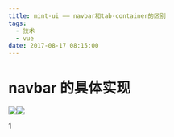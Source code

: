 ```yaml
---
title: mint-ui —— navbar和tab-container的区别
tags:
  - 技术
  - vue
date: 2017-08-17 08:15:00
---
```


# **navbar 的具体实现**

![](http://www.jixiaokang.com/wp-content/uploads/2018/05/ContractedBlock-2.gif)![](http://www.jixiaokang.com/wp-content/uploads/2018/05/ExpandedBlockStart-2.gif)

1 <template>  
 2 <div class="page-navbar">  
 3 <div class="page-title">Navbardiv>  
 4  
 5 <mt-navbar class="page-part" v-model="selected">  
 6 <mt-tab-item id="1">选项一 mt-tab-item>  
 7 <mt-tab-item id="2">选项二 mt-tab-item>  
 8 <mt-tab-item id="3">选项三 mt-tab-item>  
 9 mt-navbar>  
10  
11 <div>  
12 <mt-cell class="page-part" title="当前选中">{ { selected }}mt-cell>  
13 div>  
14  
15  
16 <mt-tab-container v-model="selected">  
17 <mt-tab-container-item id="1">  
18 <mt-cell v-for="n in 10" :title="'内容 ' \+ n" />  
19 mt-tab-container-item>  
20 <mt-tab-container-item id="2">  
21 <mt-cell v-for="n in 4" :title="'测试 ' \+ n" />  
22 mt-tab-container-item>  
23 <mt-tab-container-item id="3">  
24 <mt-cell v-for="n in 6" :title="'选项 ' \+ n" />  
25 mt-tab-container-item>  
26 mt-tab-container>  
27 div>  
28 template>  
29  
30 <script>  
31 export default { 32 name: 'page-navbar', 33  
34 data() { 35 return { 36 selected: '1'  
37 }; 38 } 39 }; 40 script>

navbar.vue

### **Import**

按需引入：

import { Navbar, TabItem } from 'mint-ui';

Vue.component(Navbar.name, Navbar);

Vue.component(TabItem.name, TabItem);

全局导入：全局导入后不用再导入

importMintfrom'mint-ui'

import'mint-ui/lib/style.css'

Vue.use(Mint);

### **API**

## API

### navbar

参数

说明

类型

可选值

默认值

fixed

固定在页面顶部

Boolean

false

value

返回当前选中的 tab-item 的 id

\*

### tab-item

参数

说明

类型

可选值

默认值

id

选中后的返回值

\*

## Slot

### navbar

name

描述

-

内容

### tab-item

name

描述

-

显示文字

icon

icon 图标

**show：**

![](http://img.blog.csdn.net/20170729231112350?watermark/2/text/aHR0cDovL2Jsb2cuY3Nkbi5uZXQvbWljaGFlbF9vdXlhbmc=/font/5a6L5L2T/fontsize/400/fill/I0JBQkFCMA==/dissolve/70/gravity/Center)

点击选项二

![](http://img.blog.csdn.net/20170729231121127?watermark/2/text/aHR0cDovL2Jsb2cuY3Nkbi5uZXQvbWljaGFlbF9vdXlhbmc=/font/5a6L5L2T/fontsize/400/fill/I0JBQkFCMA==/dissolve/70/gravity/Center)

# **navbar 是选项卡之间的切换，可以更改切换后选项卡的样式，因为每一个激活后都会有一个 mint-tab-item is-selected 的一个类，显示被激活，而\*\***tab-container 是按钮之间的切换，可以有左右滑动的特效，具体实现如下：\*\*

# tab-container 的具体实现

面板，可切换显示子页面。

常与 navbar、tabbar 结合使用

![](http://www.jixiaokang.com/wp-content/uploads/2018/05/ContractedBlock-2.gif)![](http://www.jixiaokang.com/wp-content/uploads/2018/05/ExpandedBlockStart-2.gif)

1 <template>  
 2 <div>  
 3 <div class="nav">  
 4 <mt-button size="small" @click.native.prevent="active = 'tab-container1'">tab 1mt-button>  
 5 <mt-button size="small" @click.native.prevent="active = 'tab-container2'">tab 2mt-button>  
 6 <mt-button size="small" @click.native.prevent="active = 'tab-container3'">tab 3mt-button>  
 7 div>  
 8  
 9 <div class="page-tab-container">  
10 <mt-tab-container class="page-tabbar-tab-container" v-model="active" swipeable>  
11 <mt-tab-container-item id="tab-container1">  
12  
13 <mt-cell v-for="n in 10" title="tab-container 1">mt-cell>  
14 mt-tab-container-item>  
15 <mt-tab-container-item id="tab-container2">  
16  
17 <mt-cell v-for="n in 5" title="tab-container 2">mt-cell>  
18 mt-tab-container-item>  
19 <mt-tab-container-item id="tab-container3">  
20  
21 <mt-cell v-for="n in 7" title="tab-container 3">mt-cell>  
22 mt-tab-container-item>  
23 mt-tab-container>  
24 div>  
25 div>  
26 template>  
27  
28 <script>  
29 export default { 30 name: 'page-tab-container', 31 data() { 32 return { 33 active: 'tab-container1'  
34 }; 35 } 36 }; 37 script>  
38  
39 <style lang="css" scoped>  
40 .item {  
41 display: inline-block;  
42 }  
43  
44 .nav {  
45 padding: 10px;  
46 }  
47  
48 .link {  
49 color: inherit;  
50 padding: 20px;  
51 display: block;  
52 }  
53 style>

tab-container.vue

### **Import**

按需引入：

import { TabContainer, TabContainerItem } from 'mint-ui';

Vue.component(TabContainer.name, TabContainer);

Vue.component(TabContainerItem.name, TabContainerItem);

全局导入：全局导入后不用再导入

importMintfrom'mint-ui'

import'mint-ui/lib/style.css'

Vue.use(Mint);

### **API**

## API

### tab-container

参数

说明

类型

可选值

默认值

value

当前激活的 id

\*

swipeable

显示滑动效果

Boolean

false

### tab-container-item

参数

说明

类型

可选值

默认值

id

item 的 id

\*

## Slot

### tab-container

name

描述

-

内容

### tab-container-item

name

描述

-

内容

show**：**

![](http://img.blog.csdn.net/20170803105647087?watermark/2/text/aHR0cDovL2Jsb2cuY3Nkbi5uZXQvbWljaGFlbF9vdXlhbmc=/font/5a6L5L2T/fontsize/400/fill/I0JBQkFCMA==/dissolve/70/gravity/Center)
